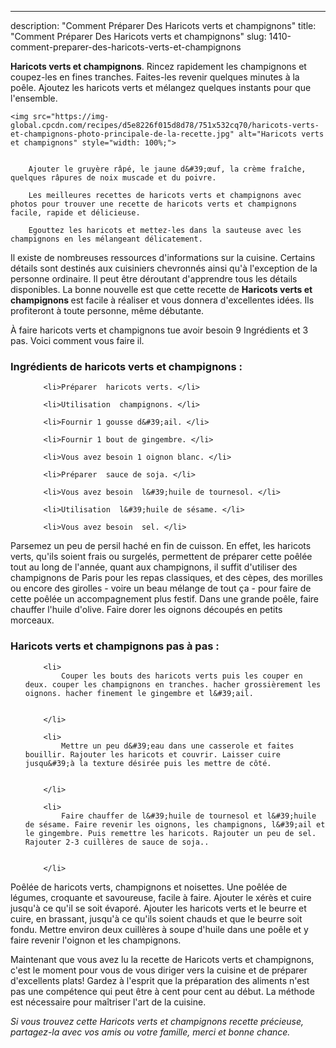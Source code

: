 ---
description: "Comment Préparer Des Haricots verts et champignons"
title: "Comment Préparer Des Haricots verts et champignons"
slug: 1410-comment-preparer-des-haricots-verts-et-champignons

<p>
	<strong>Haricots verts et champignons</strong>. 
	Rincez rapidement les champignons et coupez-les en fines tranches. Faites-les revenir quelques minutes à la poêle. Ajoutez les haricots verts et mélangez quelques instants pour que l&#39;ensemble.
</p>
<p>
	
	<img src="https://img-global.cpcdn.com/recipes/d5e8226f015d8d78/751x532cq70/haricots-verts-et-champignons-photo-principale-de-la-recette.jpg" alt="Haricots verts et champignons" style="width: 100%;">
	
	
		Ajouter le gruyère râpé, le jaune d&#39;œuf, la crème fraîche, quelques râpures de noix muscade et du poivre.
	
		Les meilleures recettes de haricots verts et champignons avec photos pour trouver une recette de haricots verts et champignons facile, rapide et délicieuse.
	
		Egouttez les haricots et mettez-les dans la sauteuse avec les champignons en les mélangeant délicatement.
	
</p>

Il existe de nombreuses ressources d'informations sur la cuisine. Certains détails sont destinés aux cuisiniers chevronnés ainsi qu'à l'exception de la personne ordinaire. Il peut être déroutant d'apprendre tous les détails disponibles. La bonne nouvelle est que cette recette de <strong> Haricots verts et champignons </strong> est facile à réaliser et vous donnera d'excellentes idées. Ils profiteront à toute personne, même débutante.

<!--inarticleads1-->

À faire haricots verts et champignons tue avoir besoin 9 Ingrédients et 3 pas. Voici comment vous faire il.

<h3>Ingrédients de haricots verts et champignons :</h3>

<ol>
	
		<li>Préparer  haricots verts. </li>
	
		<li>Utilisation  champignons. </li>
	
		<li>Fournir 1 gousse d&#39;ail. </li>
	
		<li>Fournir 1 bout de gingembre. </li>
	
		<li>Vous avez besoin 1 oignon blanc. </li>
	
		<li>Préparer  sauce de soja. </li>
	
		<li>Vous avez besoin  l&#39;huile de tournesol. </li>
	
		<li>Utilisation  l&#39;huile de sésame. </li>
	
		<li>Vous avez besoin  sel. </li>
	
</ol>

Parsemez un peu de persil haché en fin de cuisson. En effet, les haricots verts, qu&#39;ils soient frais ou surgelés, permettent de préparer cette poêlée tout au long de l&#39;année, quant aux champignons, il suffit d&#39;utiliser des champignons de Paris pour les repas classiques, et des cèpes, des morilles ou encore des girolles - voire un beau mélange de tout ça - pour faire de cette poêlée un accompagnement plus festif. Dans une grande poêle, faire chauffer l&#39;huile d&#39;olive. Faire dorer les oignons découpés en petits morceaux. 

<!--inarticleads2-->

<h3>Haricots verts et champignons pas à pas :</h3>

<ol>
	
		<li>
			Couper les bouts des haricots verts puis les couper en deux. couper les champignons en tranches. hacher grossièrement les oignons. hacher finement le gingembre et l&#39;ail.
			
			
		</li>
	
		<li>
			Mettre un peu d&#39;eau dans une casserole et faites bouillir. Rajouter les haricots et couvrir. Laisser cuire jusqu&#39;à la texture désirée puis les mettre de côté.
			
			
		</li>
	
		<li>
			Faire chauffer de l&#39;huile de tournesol et l&#39;huile de sésame. Faire revenir les oignons, les champignons, l&#39;ail et le gingembre. Puis remettre les haricots. Rajouter un peu de sel. Rajouter 2-3 cuillères de sauce de soja..
			
			
		</li>
	
</ol>

Poêlée de haricots verts, champignons et noisettes. Une poêlée de légumes, croquante et savoureuse, facile à faire. Ajouter le xérès et cuire jusqu&#39;à ce qu&#39;il se soit évaporé. Ajouter les haricots verts et le beurre et cuire, en brassant, jusqu&#39;à ce qu&#39;ils soient chauds et que le beurre soit fondu. Mettre environ deux cuillères à soupe d&#39;huile dans une poêle et y faire revenir l&#39;oignon et les champignons. 

<!--inarticleads1-->

<p>
Maintenant que vous avez lu la recette de Haricots verts et champignons, c'est le moment pour vous de vous diriger vers la cuisine et de préparer d'excellents plats! Gardez à l'esprit que la préparation des aliments n'est pas une compétence qui peut être à cent pour cent au début. La méthode est nécessaire pour maîtriser l'art de la cuisine.
</p>

<p>
<i>Si vous trouvez cette Haricots verts et champignons recette précieuse, partagez-la avec vos amis ou votre famille, merci et bonne chance.</i>
</p>

